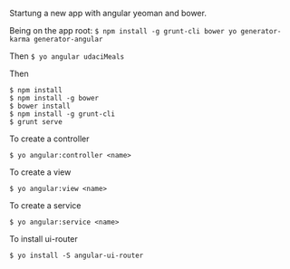 Startung a new app with angular yeoman and bower.


Being on the app root:
`$ npm install -g grunt-cli bower yo generator-karma generator-angular`

Then
`$ yo angular udaciMeals`

Then
```,.
$ npm install
$ npm install -g bower
$ bower install
$ npm install -g grunt-cli
$ grunt serve
```

To create a controller

`$ yo angular:controller <name>`

To create a view

`$ yo angular:view <name>`

To create a service

`$ yo angular:service <name>`

To install ui-router

`$ yo install -S angular-ui-router`
